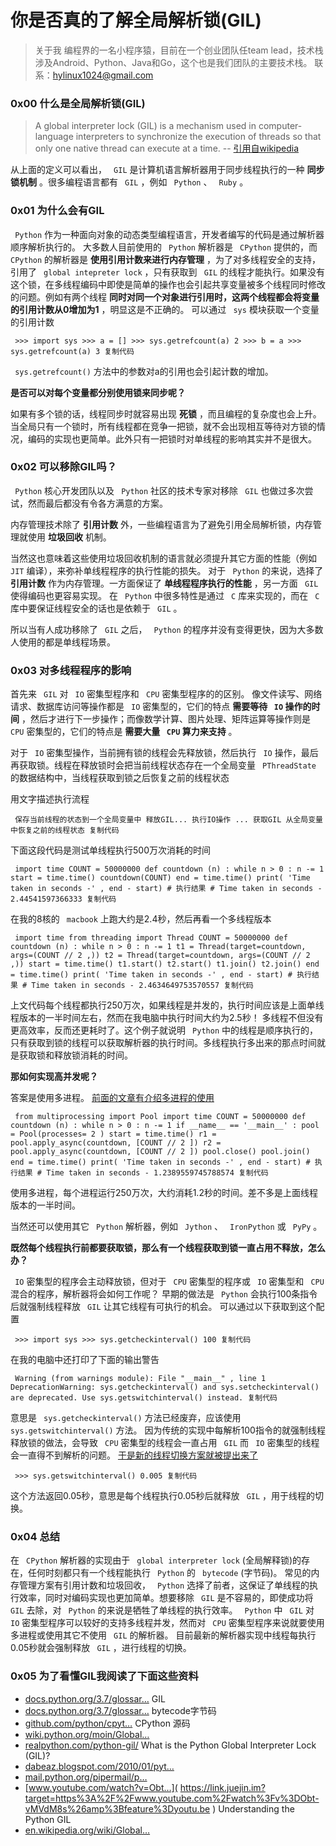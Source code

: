 # 你是否真的了解全局解析锁(GIL) #

> 
> 
> 
> 关于我
> 编程界的一名小程序猿，目前在一个创业团队任team lead，技术栈涉及Android、Python、Java和Go，这个也是我们团队的主要技术栈。
> 联系：hylinux1024@gmail.com
> 
> 

### 0x00 什么是全局解析锁(GIL) ###

> 
> 
> 
> A global interpreter lock (GIL) is a mechanism used in computer-language
> interpreters to synchronize the execution of threads so that only one
> native thread can execute at a time. -- [引用自wikipedia](
> https://link.juejin.im?target=https%3A%2F%2Fen.wikipedia.org%2Fwiki%2FGlobal_interpreter_lock
> )
> 
> 

从上面的定义可以看出， ` GIL` 是计算机语言解析器用于同步线程执行的一种 **同步锁机制** 。很多编程语言都有 ` GIL` ，例如 ` Python` 、 ` Ruby` 。

### 0x01 为什么会有GIL ###

` Python` 作为一种面向对象的动态类型编程语言，开发者编写的代码是通过解析器顺序解析执行的。 大多数人目前使用的 ` Python` 解析器是 ` CPython` 提供的，而 ` CPython` 的解析器是 **使用引用计数来进行内存管理** ，为了对多线程安全的支持，引用了 ` global intepreter lock` ，只有获取到 ` GIL` 的线程才能执行。如果没有这个锁，在多线程编码中即使是简单的操作也会引起共享变量被多个线程同时修改的问题。例如有两个线程 **同时对同一个对象进行引用时，这两个线程都会将变量的引用计数从0增加为1** ，明显这是不正确的。
可以通过 ` sys` 模块获取一个变量的引用计数

` >>> import sys >>> a = [] >>> sys.getrefcount(a) 2 >>> b = a >>> sys.getrefcount(a) 3 复制代码`

` sys.getrefcount()` 方法中的参数对a的引用也会引起计数的增加。

**是否可以对每个变量都分别使用锁来同步呢？**

如果有多个锁的话，线程同步时就容易出现 **死锁** ，而且编程的复杂度也会上升。当全局只有一个锁时，所有线程都在竞争一把锁，就不会出现相互等待对方锁的情况，编码的实现也更简单。此外只有一把锁时对单线程的影响其实并不是很大。

### 0x02 可以移除GIL吗？ ###

` Python` 核心开发团队以及 ` Python` 社区的技术专家对移除 ` GIL` 也做过多次尝试，然而最后都没有令各方满意的方案。

内存管理技术除了 **引用计数** 外，一些编程语言为了避免引用全局解析锁，内存管理就使用 **垃圾回收** 机制。

当然这也意味着这些使用垃圾回收机制的语言就必须提升其它方面的性能（例如 ` JIT` 编译），来弥补单线程程序的执行性能的损失。
对于 ` Python` 的来说，选择了 **引用计数** 作为内存管理。一方面保证了 **单线程程序执行的性能** ，另一方面 ` GIL` 使得编码也更容易实现。
在 ` Python` 中很多特性是通过 ` C` 库来实现的，而在 ` C` 库中要保证线程安全的话也是依赖于 ` GIL` 。

所以当有人成功移除了 ` GIL` 之后， ` Python` 的程序并没有变得更快，因为大多数人使用的都是单线程场景。

### 0x03 对多线程程序的影响 ###

首先来 ` GIL` 对 ` IO` 密集型程序和 ` CPU` 密集型程序的的区别。 像文件读写、网络请求、数据库访问等操作都是 ` IO` 密集型的，它们的特点 **需要等待 ` IO` 操作的时间** ，然后才进行下一步操作；而像数学计算、图片处理、矩阵运算等操作则是 ` CPU` 密集型的，它们的特点是 **需要大量 ` CPU` 算力来支持** 。

对于 ` IO` 密集型操作，当前拥有锁的线程会先释放锁，然后执行 ` IO` 操作，最后再获取锁。线程在释放锁时会把当前线程状态存在一个全局变量 ` PThreadState` 的数据结构中，当线程获取到锁之后恢复之前的线程状态

用文字描述执行流程

` 保存当前线程的状态到一个全局变量中 释放GIL... 执行IO操作 ... 获取GIL 从全局变量中恢复之前的线程状态 复制代码`

下面这段代码是测试单线程执行500万次消耗的时间

` import time COUNT = 50000000 def countdown (n) : while n > 0 : n -= 1 start = time.time() countdown(COUNT) end = time.time() print( 'Time taken in seconds -' , end - start) # 执行结果 # Time taken in seconds - 2.44541597366333 复制代码`

在我的8核的 ` macbook` 上跑大约是2.4秒，然后再看一个多线程版本

` import time from threading import Thread COUNT = 50000000 def countdown (n) : while n > 0 : n -= 1 t1 = Thread(target=countdown, args=(COUNT // 2 ,)) t2 = Thread(target=countdown, args=(COUNT // 2 ,)) start = time.time() t1.start() t2.start() t1.join() t2.join() end = time.time() print( 'Time taken in seconds -' , end - start) # 执行结果 # Time taken in seconds - 2.4634649753570557 复制代码`

上文代码每个线程都执行250万次，如果线程是并发的，执行时间应该是上面单线程版本的一半时间左右，然而在我电脑中执行时间大约为2.5秒！ 多线程不但没有更高效率，反而还更耗时了。这个例子就说明 ` Python` 中的线程是顺序执行的，只有获取到锁的线程可以获取解析器的执行时间。多线程执行多出来的那点时间就是获取锁和释放锁消耗的时间。

**那如何实现高并发呢？**

答案是使用多进程。 [前面的文章有介绍多进程的使用]( https://juejin.im/post/5cefdc60f265da1bca51c0cf )

` from multiprocessing import Pool import time COUNT = 50000000 def countdown (n) : while n > 0 : n -= 1 if __name__ == '__main__' : pool = Pool(processes= 2 ) start = time.time() r1 = pool.apply_async(countdown, [COUNT // 2 ]) r2 = pool.apply_async(countdown, [COUNT // 2 ]) pool.close() pool.join() end = time.time() print( 'Time taken in seconds -' , end - start) # 执行结果 # Time taken in seconds - 1.2389559745788574 复制代码`

使用多进程，每个进程运行250万次，大约消耗1.2秒的时间。差不多是上面线程版本的一半时间。

当然还可以使用其它 ` Python` 解析器，例如 ` Jython` 、 ` IronPython` 或 ` PyPy` 。

**既然每个线程执行前都要获取锁，那么有一个线程获取到锁一直占用不释放，怎么办？**

` IO` 密集型的程序会主动释放锁，但对于 ` CPU` 密集型的程序或 ` IO` 密集型和 ` CPU` 混合的程序，解析器将会如何工作呢？
早期的做法是 ` Python` 会执行100条指令后就强制线程释放 ` GIL` 让其它线程有可执行的机会。
可以通过以下获取到这个配置

` >>> import sys >>> sys.getcheckinterval() 100 复制代码`

在我的电脑中还打印了下面的输出警告

` Warning (from warnings module): File "__main__" , line 1 DeprecationWarning: sys.getcheckinterval() and sys.setcheckinterval() are deprecated. Use sys.getswitchinterval() instead. 复制代码`

意思是 ` sys.getcheckinterval()` 方法已经废弃，应该使用 ` sys.getswitchinterval()` 方法。 因为传统的实现中每解析100指令的就强制线程释放锁的做法，会导致 ` CPU` 密集型的线程会一直占用 ` GIL` 而 ` IO` 密集型的线程会一直得不到解析的问题。 [于是新的线程切换方案就被提出来了]( https://link.juejin.im?target=https%3A%2F%2Fmail.python.org%2Fpipermail%2Fpython-dev%2F2009-October%2F093321.html )

` >>> sys.getswitchinterval() 0.005 复制代码`

这个方法返回0.05秒，意思是每个线程执行0.05秒后就释放 ` GIL` ，用于线程的切换。

### 0x04 总结 ###

在 ` CPython` 解析器的实现由于 ` global interpreter lock` (全局解释锁)的存在，任何时刻都只有一个线程能执行 ` Python` 的 ` bytecode` (字节码)。
常见的内存管理方案有引用计数和垃圾回收， ` Python` 选择了前者，这保证了单线程的执行效率，同时对编码实现也更加简单。想要移除 ` GIL` 是不容易的，即使成功将 ` GIL` 去除，对 ` Python` 的来说是牺牲了单线程的执行效率。
` Python` 中 ` GIL` 对 ` IO` 密集型程序可以较好的支持多线程并发，然而对 ` CPU` 密集型程序来说就要使用多进程或使用其它不使用 ` GIL` 的解析器。
目前最新的解析器实现中线程每执行0.05秒就会强制释放 ` GIL` ，进行线程的切换。

### 0x05 为了看懂GIL我阅读了下面这些资料 ###

* [docs.python.org/3.7/glossar…]( https://link.juejin.im?target=https%3A%2F%2Fdocs.python.org%2F3.7%2Fglossary.html%23term-global-interpreter-lock )
GIL
* [docs.python.org/3.7/glossar…]( https://link.juejin.im?target=https%3A%2F%2Fdocs.python.org%2F3.7%2Fglossary.html%23term-bytecode )
bytecode字节码
* [github.com/python/cpyt…]( https://link.juejin.im?target=https%3A%2F%2Fgithub.com%2Fpython%2Fcpython )
CPython 源码
* [wiki.python.org/moin/Global…]( https://link.juejin.im?target=https%3A%2F%2Fwiki.python.org%2Fmoin%2FGlobalInterpreterLock )
* [realpython.com/python-gil/]( https://link.juejin.im?target=https%3A%2F%2Frealpython.com%2Fpython-gil%2F )
What is the Python Global Interpreter Lock (GIL)?
* [dabeaz.blogspot.com/2010/01/pyt…]( https://link.juejin.im?target=http%3A%2F%2Fdabeaz.blogspot.com%2F2010%2F01%2Fpython-gil-visualized.html )
* [mail.python.org/pipermail/p…]( https://link.juejin.im?target=https%3A%2F%2Fmail.python.org%2Fpipermail%2Fpython-dev%2F2009-October%2F093321.html )
* [www.youtube.com/watch?v=Obt…]( https://link.juejin.im?target=https%3A%2F%2Fwww.youtube.com%2Fwatch%3Fv%3DObt-vMVdM8s%26amp%3Bfeature%3Dyoutu.be )
Understanding the Python GIL
* [en.wikipedia.org/wiki/Global…]( https://link.juejin.im?target=https%3A%2F%2Fen.wikipedia.org%2Fwiki%2FGlobal_interpreter_lock )